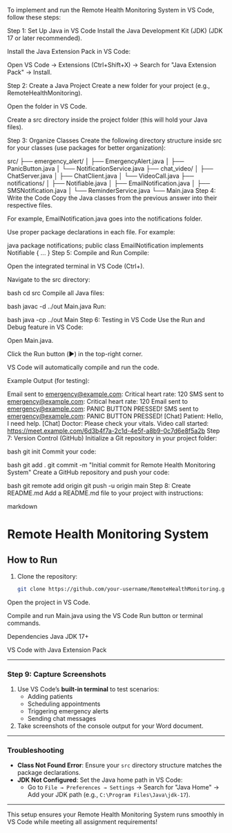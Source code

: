 To implement and run the Remote Health Monitoring System in VS Code, follow these steps:

Step 1: Set Up Java in VS Code
Install the Java Development Kit (JDK) (JDK 17 or later recommended).

Install the Java Extension Pack in VS Code:

Open VS Code → Extensions (Ctrl+Shift+X) → Search for "Java Extension Pack" → Install.

Step 2: Create a Java Project
Create a new folder for your project (e.g., RemoteHealthMonitoring).

Open the folder in VS Code.

Create a src directory inside the project folder (this will hold your Java files).

Step 3: Organize Classes
Create the following directory structure inside src for your classes (use packages for better organization):

src/
├── emergency_alert/
│   ├── EmergencyAlert.java
│   ├── PanicButton.java
│   └── NotificationService.java
├── chat_video/
│   ├── ChatServer.java
│   ├── ChatClient.java
│   └── VideoCall.java
├── notifications/
│   ├── Notifiable.java
│   ├── EmailNotification.java
│   ├── SMSNotification.java
│   └── ReminderService.java
└── Main.java
Step 4: Write the Code
Copy the Java classes from the previous answer into their respective files.

For example, EmailNotification.java goes into the notifications folder.

Use proper package declarations in each file. For example:

java
package notifications;
public class EmailNotification implements Notifiable { ... }
Step 5: Compile and Run
Compile:

Open the integrated terminal in VS Code (Ctrl+).

Navigate to the src directory:

bash
cd src
Compile all Java files:

bash
javac -d ../out Main.java
Run:

bash
java -cp ../out Main
Step 6: Testing in VS Code
Use the Run and Debug feature in VS Code:

Open Main.java.

Click the Run button (▶️) in the top-right corner.

VS Code will automatically compile and run the code.

Example Output (for testing):

Email sent to emergency@example.com: Critical heart rate: 120
SMS sent to emergency@example.com: Critical heart rate: 120
Email sent to emergency@example.com: PANIC BUTTON PRESSED!
SMS sent to emergency@example.com: PANIC BUTTON PRESSED!
[Chat] Patient: Hello, I need help.
[Chat] Doctor: Please check your vitals.
Video call started: https://meet.example.com/6d3b4f7a-2c1d-4e5f-a8b9-0c7d6e8f5a2b
Step 7: Version Control (GitHub)
Initialize a Git repository in your project folder:

bash
git init
Commit your code:

bash
git add .
git commit -m "Initial commit for Remote Health Monitoring System"
Create a GitHub repository and push your code:

bash
git remote add origin <your-github-repo-url>
git push -u origin main
Step 8: Create README.md
Add a README.md file to your project with instructions:

markdown
# Remote Health Monitoring System

## How to Run
1. Clone the repository:
   ```bash
   git clone https://github.com/your-username/RemoteHealthMonitoring.git
Open the project in VS Code.

Compile and run Main.java using the VS Code Run button or terminal commands.

Dependencies
Java JDK 17+

VS Code with Java Extension Pack


---

### **Step 9: Capture Screenshots**
1. Use VS Code’s **built-in terminal** to test scenarios:
   - Adding patients
   - Scheduling appointments
   - Triggering emergency alerts
   - Sending chat messages
2. Take screenshots of the console output for your Word document.

---

### **Troubleshooting**
- **Class Not Found Error**: Ensure your `src` directory structure matches the package declarations.
- **JDK Not Configured**: Set the Java home path in VS Code:
  - Go to `File → Preferences → Settings` → Search for "Java Home" → Add your JDK path (e.g., `C:\Program Files\Java\jdk-17`).

---

This setup ensures your Remote Health Monitoring System runs smoothly in VS Code while meeting all assignment requirements! 
